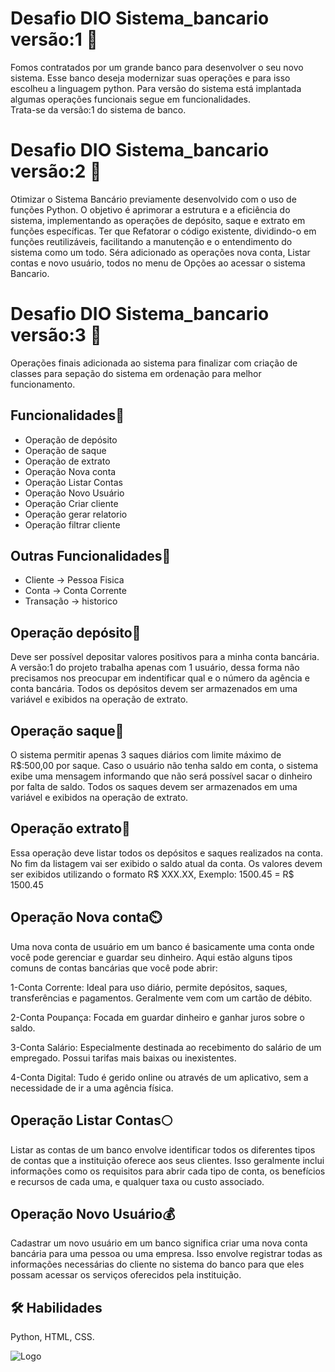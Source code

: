 # Desafio DIO Sistema_bancario versão:1 🏦
Fomos contratados por um grande banco para desenvolver o seu novo sistema.
Esse banco deseja modernizar suas operações e para isso escolheu a linguagem python.
Para versão do sistema está implantada algumas operações funcionais segue em 
funcionalidades.   
Trata-se da versão:1 do sistema de banco.

# Desafio DIO Sistema_bancario versão:2 🏦
Otimizar o Sistema Bancário previamente desenvolvido com o uso de funções Python. 
O objetivo é aprimorar a estrutura e a eficiência do sistema, implementando as operações de depósito, saque e extrato em funções específicas. Ter que Refatorar o código existente, dividindo-o em funções reutilizáveis, facilitando a manutenção e o entendimento do sistema como um todo. Séra adicionado as operações nova conta, Listar contas e novo usuário, todos no menu de Opções ao acessar o sistema Bancario.
# Desafio DIO Sistema_bancario versão:3 🏦
Operações finais adicionada ao sistema para finalizar com criação de classes para sepação do sistema em 
ordenação para melhor funcionamento.

## Funcionalidades🧭
- Operação de depósito
- Operação de saque
- Operação de extrato
- Operação Nova conta
- Operação Listar Contas
- Operação Novo Usuário
- Operação Criar cliente
- Operação gerar relatorio
- Operação filtrar cliente

## Outras Funcionalidades🧭
- Cliente -> Pessoa Fisica
- Conta -> Conta Corrente
- Transação -> historico
  
## Operação depósito🥇

Deve ser possível depositar valores positivos para a minha conta bancária.
A versão:1 do projeto trabalha apenas com 1 usuário, dessa forma não precisamos nos preocupar em indentificar qual e o número da agência e conta bancária.
Todos os depósitos devem ser armazenados em uma variável e exibidos na operação de extrato.

## Operação saque🥈

O sistema permitir apenas 3 saques diários com limite  máximo de R$:500,00 por saque. Caso o usuário não tenha  saldo em conta, o sistema exibe uma mensagem informando
que não será possível sacar o dinheiro por falta  de saldo. Todos os saques  devem ser armazenados em uma variável e exibidos na operação de extrato.

## Operação extrato🥉

Essa operação deve listar todos os depósitos e saques realizados na conta. No fim da listagem vai ser exibido o saldo atual da conta.
Os valores devem ser exibidos utilizando o formato R$ XXX.XX,
Exemplo:
1500.45 = R$ 1500.45

## Operação Nova conta⏲️

Uma nova conta de usuário em um banco é basicamente uma conta onde você pode gerenciar e guardar seu dinheiro. 
Aqui estão alguns tipos comuns de contas bancárias que você pode abrir:

1-Conta Corrente: Ideal para uso diário, permite depósitos, saques, transferências e pagamentos. Geralmente vem com um cartão de débito.

2-Conta Poupança: Focada em guardar dinheiro e ganhar juros sobre o saldo.

3-Conta Salário: Especialmente destinada ao recebimento do salário de um empregado. Possui tarifas mais baixas ou inexistentes.

4-Conta Digital: Tudo é gerido online ou através de um aplicativo, sem a necessidade de ir a uma agência física.

## Operação Listar Contas🌕

Listar as contas de um banco envolve identificar todos os diferentes tipos de contas que a instituição oferece aos seus clientes. Isso geralmente inclui informações como os requisitos para abrir cada tipo de conta, os benefícios e recursos de cada uma, e qualquer taxa ou custo associado.

## Operação Novo Usuário💰
Cadastrar um novo usuário em um banco significa criar uma nova conta bancária para uma pessoa ou uma empresa. Isso envolve registrar todas as informações necessárias do cliente no sistema do banco para que eles possam acessar os serviços oferecidos pela instituição.

## 🛠 Habilidades
Python, HTML, CSS.

![Logo](https://i.pinimg.com/originals/27/ae/1f/27ae1f352171260be45fda6bf54c3d3c.gif)




